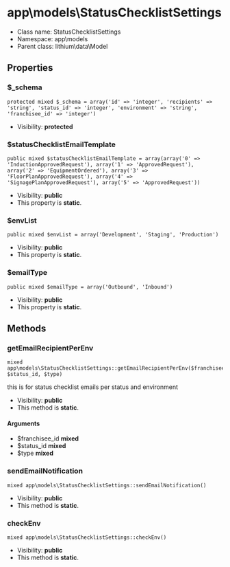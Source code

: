 app\models\StatusChecklistSettings
===============






* Class name: StatusChecklistSettings
* Namespace: app\models
* Parent class: lithium\data\Model





Properties
----------


### $_schema

    protected mixed $_schema = array('id' => 'integer', 'recipients' => 'string', 'status_id' => 'integer', 'environment' => 'string', 'franchisee_id' => 'integer')





* Visibility: **protected**


### $statusChecklistEmailTemplate

    public mixed $statusChecklistEmailTemplate = array(array('0' => 'InductionApprovedRequest'), array('1' => 'ApprovedRequest'), array('2' => 'EquipmentOrdered'), array('3' => 'FloorPlanApprovedRequest'), array('4' => 'SignagePlanApprovedRequest'), array('5' => 'ApprovedRequest'))





* Visibility: **public**
* This property is **static**.


### $envList

    public mixed $envList = array('Development', 'Staging', 'Production')





* Visibility: **public**
* This property is **static**.


### $emailType

    public mixed $emailType = array('Outbound', 'Inbound')





* Visibility: **public**
* This property is **static**.


Methods
-------


### getEmailRecipientPerEnv

    mixed app\models\StatusChecklistSettings::getEmailRecipientPerEnv($franchisee_id, $status_id, $type)

this is for status checklist emails per status and environment



* Visibility: **public**
* This method is **static**.


#### Arguments
* $franchisee_id **mixed**
* $status_id **mixed**
* $type **mixed**



### sendEmailNotification

    mixed app\models\StatusChecklistSettings::sendEmailNotification()





* Visibility: **public**
* This method is **static**.




### checkEnv

    mixed app\models\StatusChecklistSettings::checkEnv()





* Visibility: **public**
* This method is **static**.



